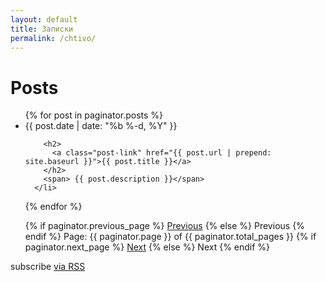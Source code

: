```yaml
---
layout: default
title: Записки
permalink: /chtivo/
---
```

<div class="home">
  <h1 class="page-heading">Posts</h1>
  <ul class="post-list">
  <!-- This loops through the paginated posts -->
  {% for post in paginator.posts %}
  <li>
        <span class="post-meta">{{ post.date | date: "%b %-d, %Y" }}</span>

        <h2>
          <a class="post-link" href="{{ post.url | prepend: site.baseurl }}">{{ post.title }}</a>
        </h2>
        <span> {{ post.description }}</span>
      </li>
{% endfor %}
<!-- Pagination links -->
<div class="pagination">
  {% if paginator.previous_page %}
    <a href="{{ paginator.previous_page_path }}" class="previous">Previous</a>
  {% else %}
    <span class="previous">Previous</span>
  {% endif %}
  <span class="page_number ">Page: {{ paginator.page }} of {{ paginator.total_pages }}</span>
  {% if paginator.next_page %}
    <a href="{{ paginator.next_page_path }}" class="next">Next</a>
  {% else %}
    <span class="next ">Next</span>
  {% endif %}
</div>
  </ul>
  <p class="rss-subscribe">subscribe <a href="{{ "/feed.xml" | prepend: site.baseurl }}">via RSS</a></p>
</div>